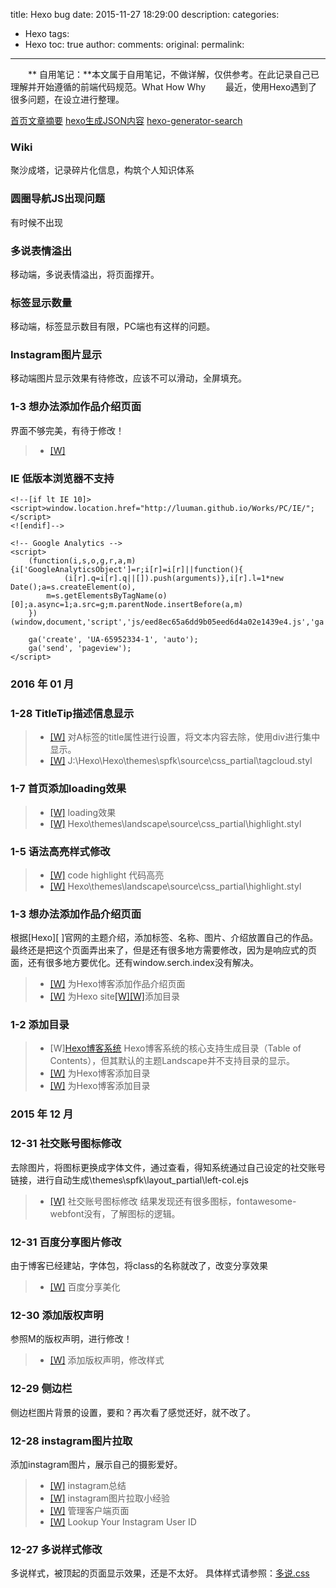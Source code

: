 title: Hexo bug
date: 2015-11-27 18:29:00
description: 
categories:
- Hexo
tags:
- Hexo
toc: true
author:
comments:
original:
permalink: 
---
　　** 自用笔记：**本文属于自用笔记，不做详解，仅供参考。在此记录自己已理解并开始遵循的前端代码规范。What How Why
　　最近，使用Hexo遇到了很多问题，在设立进行整理。
<!-- more -->
[]()
[首页文章摘要](https://github.com/MOxFIVE/hexo-theme-yelee/commit/2083b8a63e43c8d682e86ce788790ba93f96fc05)
[]()
[hexo生成JSON内容](https://github.com/alexbruno/hexo-generator-json-content)
[hexo-generator-search](https://github.com/PaicHyperionDev/hexo-generator-search)

### Wiki

聚沙成塔，记录碎片化信息，构筑个人知识体系

### 圆圈导航JS出现问题

有时候不出现

### 多说表情溢出
移动端，多说表情溢出，将页面撑开。

### 标签显示数量
移动端，标签显示数目有限，PC端也有这样的问题。

### Instagram图片显示
移动端图片显示效果有待修改，应该不可以滑动，全屏填充。

### 1-3 想办法添加作品介绍页面

界面不够完美，有待于修改！

> - [[W]][10] 

[12]: ht "hexo"


### IE 低版本浏览器不支持

    <!--[if lt IE 10]>
    <script>window.location.href="http://luuman.github.io/Works/PC/IE/";</script>
    <![endif]-->

    <!-- Google Analytics -->
    <script>
        (function(i,s,o,g,r,a,m){i['GoogleAnalyticsObject']=r;i[r]=i[r]||function(){
                (i[r].q=i[r].q||[]).push(arguments)},i[r].l=1*new Date();a=s.createElement(o),
            m=s.getElementsByTagName(o)[0];a.async=1;a.src=g;m.parentNode.insertBefore(a,m)
        })(window,document,'script','js/eed8ec65a6dd9b05eed6d4a02e1439e4.js','ga');
 
        ga('create', 'UA-65952334-1', 'auto');
        ga('send', 'pageview');
    </script>

### 2016 年 01 月

### 1-28 TitleTip描述信息显示
> - [[W]][9] 对A标签的title属性进行设置，将文本内容去除，使用div进行集中显示。
> - [[W]][10] J:\Hexo\Hexo\themes\spfk\source\css\_partial\tagcloud.styl

[12]: https://github.com/luuman/Hexo/blob/master/themes/spfk/source/css/_partial/tagcloud.styl#L365 "tagcloud.styl"
[13]: http://luuman.github.io/Native-JS/TitleTip/ "TitleTip原生JS Demo"

### 1-7 首页添加loading效果
> - [[W]][9] loading效果
> - [[W]][10] Hexo\themes\landscape\source\css\_partial\highlight.styl

[12]: ht "hexo"
[12]: ht "hexo"

### 1-5 语法高亮样式修改
> - [[W]][9] code highlight 代码高亮
> - [[W]][10] Hexo\themes\landscape\source\css\_partial\highlight.styl

[12]: ht "hexo"
[12]: ht "hexo"

### 1-3 想办法添加作品介绍页面
根据[Hexo][ ]官网的主题介绍，添加标签、名称、图片、介绍放置自己的作品。
最终还是把这个页面弄出来了，但是还有很多地方需要修改，因为是响应式的页面，还有很多地方要优化。还有window.serch.index没有解决。

> - [[W]][9] 为Hexo博客添加作品介绍页面
> - [[W]][10] 为Hexo site[[W]][11][[W]][12]添加目录

[12]: https://github.com/hexojs/site/blob/master/themes/navy/layout/partial/theme.swig "hexo site"
[11]: https://github.com/hexojs/site/blob/master/themes/navy/layout/partial/plugin.swig "hexo site"
[10]: https://github.com/hexojs/site/blob/master/themes/navy/layout/plugins.swig "hexo site"
[9]: http://luuman.github.io/2015/12/27/Hexo-plug/#u63D2_u5165_u81EA_u5B9A_u4E49_u9875_u9762 "hexo plug"

### 1-2 添加目录

> - [W][Hexo博客系统][7] Hexo博客系统的核心支持生成目录（Table of Contents），但其默认的主题Landscape并不支持目录的显示。
> - [[W]][7]  为Hexo博客添加目录
> - [[W]][8] 为Hexo博客添加目录

[8]: /2015/12/27/Hexo-plug/#u4E3AHexo_u535A_u5BA2_u6DFB_u52A0_u76EE_u5F55 "为Hexo博客添加目录 left-col.ejs"
[7]: http://kuangqi.me/tricks/enable-table-of-contents-on-hexo/ "为Hexo博客添加目录 left-col.ejs"

### 2015 年 12 月

### 12-31 社交账号图标修改
去除图片，将图标更换成字体文件，通过查看，得知系统通过自己设定的社交账号链接，进行自动生成\themes\spfk\layout\_partial\left-col.ejs

> - [[W]][6] 社交账号图标修改
结果发现还有很多图标，fontawesome-webfont没有，了解图标的逻辑。

[6]: /2015/12/27/Hexo-plug/#u5B89_u88C5_u5206_u4EAB_u6309_u94AE "社交账号图标修改 left-col.ejs"

### 12-31 百度分享图片修改
由于博客已经建站，字体包，将class的名称就改了，改变分享效果

> - [[W]][5] 百度分享美化

[5]: /2015/12/27/Hexo-plug/#u5B89_u88C5_u5206_u4EAB_u6309_u94AE "百度分享美化 article.ejs"

### 12-30 添加版权声明
参照M的版权声明，进行修改！
> - [[W]][4] 添加版权声明，修改样式

[4]: /2015/12/27/Hexo-plug/#u6DFB_u52A0_u7248_u6743_u58F0_u660E "添加版权声明 nav.ejs"

### 12-29 侧边栏
侧边栏图片背景的设置，要和？再次看了感觉还好，就不改了。

### 12-28 instagram图片拉取
添加instagram图片，展示自己的摄影爱好。
> - [[W]][0] instagram总结
> - [[W]][1] instagram图片拉取小经验
> - [[W]][2] 管理客户端页面
> - [[W]][3] Lookup Your Instagram User ID

[3]: http://jelled.com/instagram/lookup-user-id "Lookup Your Instagram User ID"
[2]: http://instagram.com/developer/clients/manage/ "管理客户端页面"
[1]: http://litten.github.io/2014/03/03/instagram-api-ex/ "instagram图片拉取小经验"
[0]: /2015/12/27/Hexo-plug/#u540C_u6B65instagram_u56FE_u7247 "instagram: 教程总结"


### 12-27 多说样式修改
多说样式，被顶起的页面显示效果，还是不太好。
具体样式请参照：[多说.css](https://github.com/luuman/Hexo/blob/master/themes/spfk/source/css/%E5%A4%9A%E8%AF%B4.css)